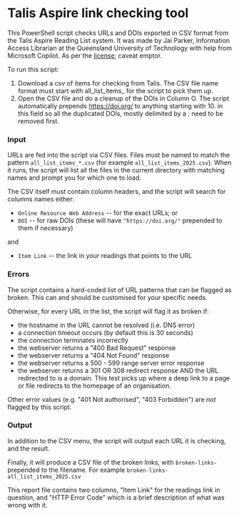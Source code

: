 # Talis Aspire link checking tool

This PowerShell script checks URLs and DOIs exported in CSV format from the
Talis Aspire Reading List system.  It was made by Jai Parker, Information
Access Librarian at the Queensland University of Technology with help from
Microsoft Copilot.  As per the [license](./LICENSE), caveat emptor.

To run this script:

1. Download a csv of items for checking from Talis. The CSV file name format
   must start with all_list_items_ for the script to pick them up.
2. Open the CSV file and do a cleanup of the DOIs in Column O. The script
   automatically prepends https://doi.org/ to anything starting with 10. in
   this field so all the duplicated DOIs, mostly delimited by a ; need to be
   removed first.

### Input

URLs are fed into the script via CSV files. Files must be named to match the
pattern `all_list_items_*.csv` (for example `all_list_items_2025.csv`). When
it runs, the script will list all the files in the current directory with
matching names and prompt you for which one to load.

The CSV itself must contain column headers, and the script will search for
columns names either:

* `Online Resource Web Address` -- for the exact URLs; or
* `DOI` -- for raw DOIs (these will have `"https://doi.org/"` prepended
   to them if necessary)

and

* `Item Link` -- the link in your readings that points to the URL

### Errors

The script contains a hard-coded list of URL patterns that can be flagged as
broken. This can and should be customised for your specific needs.

Otherwise, for every URL in the list, the script will flag it as broken if:

* the hostname in the URL cannot be resolved (i.e. DNS error)
* a connection timeout occurs (by default this is 30 seconds)
* the connection terminates incorrectly
* the webserver returns a "400 Bad Request" response
* the webserver returns a "404 Not Found" response
* the webserver returns a 500 - 599 range server error response
* the webserver returns a 301 OR 308 redirect response AND the URL redirected to is a domain. This test picks up where a deep link to a page or file redirects to the homepage of an organisation.

Other error values (e.g. "401 Not authorised", "403 Forbidden") are _not_ flagged by this script.

### Output

In addition to the CSV menu, the script will output each URL it is checking,
and the result.

Finally, it will produce a CSV file of the broken links, with `broken-links-`
prepended to the filename. For example `broken-links-all_list_items_2025.csv`

This report file contains two columns, "Item Link" for the readings link in
question, and "HTTP Error Code" which is a brief description of what was
wrong with it.


